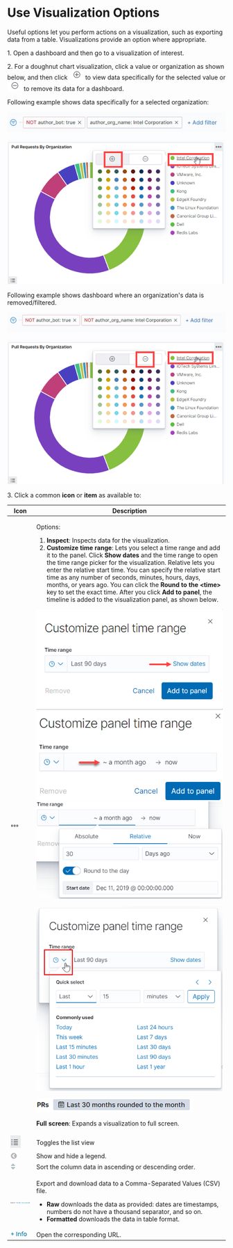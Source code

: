 # Use Visualization Options

Useful options let you perform actions on a visualization, such as exporting data from a table. Visualizations provide an option where appropriate.

1\. Open a dashboard and then go to a visualization of interest.

2\. For a doughnut chart visualization, click a value or organization as shown below, and then click ![](<../../../.gitbook/assets/plus sign (1).png>) to view data specifically for the selected value or ![](<../../../.gitbook/assets/minus sign.png>) to remove its data for a dashboard.

Following example shows data specifically for a selected organization:

![Data for an Organization](<../../../.gitbook/assets/org name showing data for specific org.png>)

![Show Data for an Organization](<../../../.gitbook/assets/doughnut chart plus sign.png>)

Following example shows dashboard where an organization's data is removed/filtered.

![Organization data is removed](<../../../.gitbook/assets/org name filtered.png>)

![Remove Organization](<../../../.gitbook/assets/doughnut chart minus sign.png>)

3\. Click a common **icon** or **item** as available to:

| Icon                                       | Description                                                                                                                                                                                                                                                                                                                                                                                                                                                                                                                                                                                                                                                                                                                                                                                                                                                                                                                                                                                                                                                                                                                                                                             |
| ------------------------------------------ | --------------------------------------------------------------------------------------------------------------------------------------------------------------------------------------------------------------------------------------------------------------------------------------------------------------------------------------------------------------------------------------------------------------------------------------------------------------------------------------------------------------------------------------------------------------------------------------------------------------------------------------------------------------------------------------------------------------------------------------------------------------------------------------------------------------------------------------------------------------------------------------------------------------------------------------------------------------------------------------------------------------------------------------------------------------------------------------------------------------------------------------------------------------------------------------- |
| ![](../../../.gitbook/assets/18088173.png) | <p>Options:</p><ol><li><strong>Inspect</strong>: Inspects data for the visualization.</li><li><strong>Customize time range</strong>: Lets you select a time range and add it to the panel. Click <strong>Show dates</strong> and the time range to open the time range picker for the visualization. Relative lets you enter the relative start time. You can specify the relative start time as any number of seconds, minutes, hours, days, months, or years ago. You can click the <strong>Round to the &#x3C;time></strong> key to set the exact time. After you click <strong>Add to panel</strong>, the timeline is added to the visualization panel, as shown below.</li></ol><p><img src="../../../.gitbook/assets/18088161.png" alt="" data-size="original"><img src="../../../.gitbook/assets/18088166.png" alt="" data-size="original"><img src="../../../.gitbook/assets/18088164.png" alt="" data-size="original"></p><p><img src="../../../.gitbook/assets/18088160.png" alt="" data-size="original"></p><p><img src="../../../.gitbook/assets/18088163.png" alt="" data-size="original"></p><p><strong>Full screen</strong>: Expands a visualization to full screen.</p> |
| ![](../../../.gitbook/assets/18088162.png) | Toggles the list view                                                                                                                                                                                                                                                                                                                                                                                                                                                                                                                                                                                                                                                                                                                                                                                                                                                                                                                                                                                                                                                                                                                                                                   |
| ![](../../../.gitbook/assets/18088172.png) | Show and hide a legend.                                                                                                                                                                                                                                                                                                                                                                                                                                                                                                                                                                                                                                                                                                                                                                                                                                                                                                                                                                                                                                                                                                                                                                 |
| ![](../../../.gitbook/assets/18088171.png) | Sort the column data in ascending or descending order.                                                                                                                                                                                                                                                                                                                                                                                                                                                                                                                                                                                                                                                                                                                                                                                                                                                                                                                                                                                                                                                                                                                                  |
| ![](../../../.gitbook/assets/18088170.png) | <p>Export and download data to a Comma-Separated Values (CSV) file.</p><ul><li><strong>Raw</strong> downloads the data as provided: dates are timestamps, numbers do not have a thousand separator, and so on.</li><li><strong>Formatted</strong> downloads the data in table format.</li></ul>                                                                                                                                                                                                                                                                                                                                                                                                                                                                                                                                                                                                                                                                                                                                                                                                                                                                                         |
| ![](../../../.gitbook/assets/18088169.png) | Open the corresponding URL.                                                                                                                                                                                                                                                                                                                                                                                                                                                                                                                                                                                                                                                                                                                                                                                                                                                                                                                                                                                                                                                                                                                                                             |
